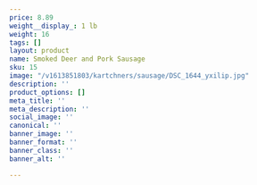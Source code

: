 ```yaml
---
price: 8.89
weight__display_: 1 lb
weight: 16
tags: []
layout: product
name: Smoked Deer and Pork Sausage
sku: 15
image: "/v1613851803/kartchners/sausage/DSC_1644_yxilip.jpg"
description: ''
product_options: []
meta_title: ''
meta_description: ''
social_image: ''
canonical: ''
banner_image: ''
banner_format: ''
banner_class: ''
banner_alt: ''

---
```


